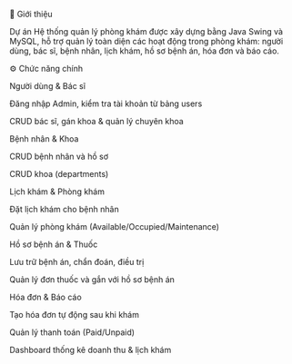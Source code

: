 📌 Giới thiệu

Dự án Hệ thống quản lý phòng khám được xây dựng bằng Java Swing và MySQL, hỗ trợ quản lý toàn diện các hoạt động trong phòng khám: người dùng, bác sĩ, bệnh nhân, lịch khám, hồ sơ bệnh án, hóa đơn và báo cáo.

⚙️ Chức năng chính

Người dùng & Bác sĩ

Đăng nhập Admin, kiểm tra tài khoản từ bảng users

CRUD bác sĩ, gán khoa & quản lý chuyên khoa

Bệnh nhân & Khoa

CRUD bệnh nhân và hồ sơ

CRUD khoa (departments)

Lịch khám & Phòng khám

Đặt lịch khám cho bệnh nhân

Quản lý phòng khám (Available/Occupied/Maintenance)

Hồ sơ bệnh án & Thuốc

Lưu trữ bệnh án, chẩn đoán, điều trị

Quản lý đơn thuốc và gắn với hồ sơ bệnh án

Hóa đơn & Báo cáo

Tạo hóa đơn tự động sau khi khám

Quản lý thanh toán (Paid/Unpaid)

Dashboard thống kê doanh thu & lịch khám
